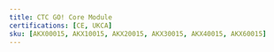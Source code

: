 ```yaml
---
title: CTC GO! Core Module
certifications: [CE, UKCA]
sku: [AKX00015, AKX10015, AKX20015, AKX30015, AKX40015, AKX60015]
---
```

